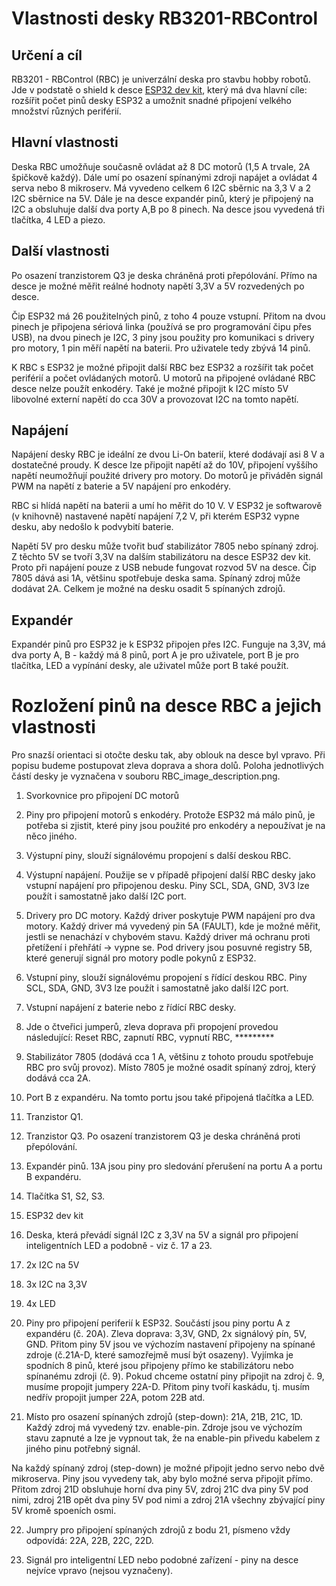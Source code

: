 # Vlastnosti desky RB3201-RBControl

## Určení a cíl

RB3201 - RBControl (RBC) je univerzální deska pro stavbu hobby robotů. Jde v podstatě o shield k desce 
 [ESP32 dev kit](https://www.espressif.com/en/products/hardware/esp32-devkitc/overview), který má dva hlavní cíle: rozšířit počet pinů desky ESP32 a umožnit snadné připojení velkého množství různých periférií. 

## Hlavní vlastnosti 

Deska RBC umožňuje současně ovládat až 8 DC motorů (1,5 A trvale, 2A špičkově každý). Dále umí po osazení spínanými zdroji napájet a ovládat 4 serva nebo 8 mikroserv. Má vyvedeno celkem 6 I2C sběrnic na 3,3 V a 2 I2C sběrnice na 5V. Dále je na desce expandér pinů, který je připojený na I2C a obsluhuje další dva porty A,B po 8 pinech. Na desce jsou vyvedená tři tlačítka, 4 LED a piezo. 

## Další vlastnosti 

Po osazení tranzistorem Q3 je deska chráněná proti přepólování. Přímo na desce je možné měřit reálné hodnoty napětí 3,3V a
5V rozvedených po desce. 

Čip ESP32 má 26 použitelných pinů, z toho 4 pouze vstupní. Přitom na dvou pinech je připojena sériová linka (používá se pro programování čipu přes USB), na dvou pinech je I2C, 3 piny jsou použity pro komunikaci s drivery pro motory, 1 pin měří napětí na baterii. Pro uživatele tedy zbývá 14 pinů. 

K RBC s ESP32 je možné připojit další RBC bez ESP32 a rozšířit tak počet periférií a počet ovládaných motorů. U motorů na připojené ovládané RBC desce nelze použít enkodéry. Také je možné připojit k I2C místo 5V libovolné externí napětí do cca 30V  a provozovat I2C na tomto napětí. 

## Napájení

Napájení desky RBC je ideální ze dvou Li-On baterií, které dodávají asi 8 V a dostatečné proudy. K desce lze připojit napětí až do 10V, připojení vyššího napětí neumožňují použité drivery pro motory. Do motorů je přiváděn signál PWM na napětí z baterie a 5V napájení pro enkodéry.  

RBC si hlídá napětí na baterii a umí ho měřit do 10 V. 
V ESP32 je softwarově (v knihovně) nastavené napětí napájení 7,2 V, při kterém ESP32 vypne desku, aby nedošlo k podvybití baterie.  

Napětí 5V pro desku může tvořit buď stabilizátor 7805 nebo spínaný zdroj.  
Z těchto 5V se tvoří 3,3V na dalším stabilizátoru na desce ESP32 dev kit. Proto při napájení pouze z USB nebude fungovat rozvod 5V na desce. 
Čip 7805 dává asi 1A, většinu spotřebuje deska sama. Spínaný zdroj může dodávat 2A. Celkem je možné na desku osadit 5 spínaných zdrojů.   


## Expandér

Expandér pinů pro ESP32 je k ESP32 připojen přes I2C. Funguje na 3,3V, má dva porty A, B - každý má 8 pinů, port A je pro uživatele, port B je pro tlačítka, LED a vypínání desky, ale uživatel může port B také použít.


# Rozložení pinů na desce RBC a jejich vlastnosti

Pro snazší orientaci si otočte desku tak, aby oblouk na desce byl vpravo. 
Při popisu budeme postupovat zleva doprava a shora dolů. Poloha jednotlivých částí desky je vyznačena v souboru RBC_image_description.png.

1. Svorkovnice pro připojení DC motorů 

2. Piny pro připojení motorů s enkodéry. Protože ESP32 má málo pinů, je potřeba si zjistit, které piny jsou použité pro enkodéry a nepoužívat je na něco jiného. 

3. Výstupní piny, slouží signálovému propojení s další deskou RBC. 

4. Výstupní napájení. Použije se v případě připojení další RBC desky jako vstupní napájení pro připojenou desku. 
 Piny SCL, SDA, GND, 3V3 lze použít i samostatně jako další I2C port.
 
5. Drivery pro DC motory. Každý driver poskytuje PWM napájení pro dva motory. Každý driver má vyvedený pin 5A (FAULT), 
kde je možné měřit, jestli se nenachází v chybovém stavu. Každý driver má ochranu proti přetížení i přehřátí -> vypne se. 
Pod drivery jsou posuvné registry 5B, které generují signál pro motory podle pokynů z ESP32.

6. Vstupní piny, slouží signálovému propojení s řídící deskou RBC. 
  Piny SCL, SDA, GND, 3V3 lze použít i samostatně jako další I2C port.

7. Vstupní napájení z baterie nebo z řídící RBC desky. 

8. Jde o čtveřici jumperů, zleva doprava při propojení provedou následující: Reset RBC, zapnutí RBC, vypnutí RBC, ********* 

9. Stabilizátor 7805 (dodává cca 1 A, většinu z tohoto proudu spotřebuje RBC pro svůj provoz). Místo 7805 je možné osadit spínaný zdroj, který dodává cca 2A.

10. Port B z expandéru. Na tomto portu jsou také připojená tlačítka a LED. 

11. Tranzistor Q1. 

12.  Tranzistor Q3. Po osazení tranzistorem Q3 je deska chráněná proti přepólování.

13. Expandér pinů. 13A jsou piny pro sledování přerušení na portu A a portu B expandéru. 

14. Tlačítka S1, S2, S3. 

15. ESP32 dev kit 

16. Deska, která převádí signál I2C z 3,3V na 5V a signál pro připojení inteligentních LED a podobně - viz č. 17 a 23.

17. 2x I2C na 5V

18. 3x I2C na 3,3V

19. 4x LED 

20. Piny pro připojení periferií k ESP32. Součástí jsou piny portu A z expandéru (č. 20A). 
Zleva doprava: 3,3V, GND, 2x signálový pín, 5V, GND. Přitom piny 5V jsou ve výchozím nastavení připojeny na spínané zdroje (č.21A-D, které samozřejmě musí být osazeny). Vyjímka je spodních 8 pinů, které jsou připojeny přímo ke stabilizátoru nebo spínanému zdroji (č. 9). Pokud chceme ostatní piny připojit na zdroj č. 9, musíme propojit jumpery 22A-D. 
Přitom piny tvoří kaskádu, tj. musím nedřív propojit jumper 22A, potom 22B atd. 

21. Místo pro osazení spínaných zdrojů (step-down): 21A, 21B, 21C, 1D. Každý zdroj má vyvedený tzv. enable-pin. 
Zdroje jsou ve výchozím stavu zapnuté a lze je  vypnout tak, že na enable-pin přivedu kabelem z jiného pinu potřebný signál. 

Na každý spínaný zdroj (step-down) je možné připojit jedno servo nebo dvě mikroserva. Piny jsou vyvedeny tak, aby bylo možné serva připojit přímo. Přitom zdroj 21D obsluhuje horní dva piny 5V, zdroj 21C dva piny 5V pod nimi, zdroj 21B opět dva piny 5V pod nimi a zdroj 21A všechny zbývající piny 5V kromě spoeních osmi.


22. Jumpry pro připojení spínaných zdrojů z bodu 21, písmeno vždy odpovídá: 22A, 22B, 22C, 22D.

23. Signál pro inteligentní LED nebo podobné zařízení - piny na desce nejvíce vpravo (nejsou vyznačeny).

 
